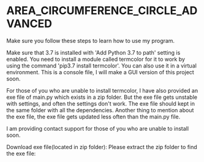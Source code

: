 # AREA_CIRCUMFERENCE_CIRCLE_ADVANCED
Make sure you follow these steps to learn how to use my program.

Make sure that 3.7 is installed with 'Add Python 3.7 to path' setting is enabled. You need to install a module called termcolor for it to work by using the command 'pip3.7 install termcolor'. You can also use it in a virtual environment. This is a console file, I will make a GUI version of this project soon.

For those of you who are unable to install termcolor, I have also provided an exe file of main.py which exists in a zip folder. But the exe file gets unstable with settings, and often the settings don't work. The exe file should kept in the same folder with all the dependencies. Another thing to mention about the exe file, the exe file gets updated less often than the main.py file.

I am providing contact support for those of you who are unable to install soon.

 Download exe file(located in zip folder): 
 Please extract the zip folder to find the exe file:
